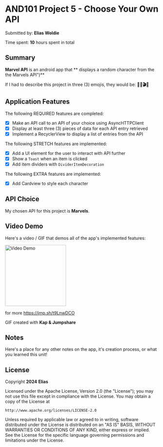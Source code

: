 <!-- (This is a comment) INSTRUCTIONS: Go through this page and fill out any **bolded** entries with their correct values.-->

# AND101 Project 5 - Choose Your Own API

Submitted by: **Elias Woldie**

Time spent: **10** hours spent in total

## Summary

**Marvel API** is an android app that ** displays a random character from the the Marvels API")**

If I had to describe this project in three (3) emojis, they would be: **🦸🏽🎬🍿**

## Application Features

<!-- (This is a comment) Please be sure to change the [ ] to [x] for any features you completed.  If a feature is not checked [x], you might miss the points for that item! -->

The following REQUIRED features are completed:

- [x] Make an API call to an API of your choice using AsyncHTTPClient
- [x] Display at least three (3) pieces of data for each API entry retrieved
- [x] Implement a RecyclerView to display a list of entries from the API

The following STRETCH features are implemented:

- [x] Add a UI element for the user to interact with API further
- [x] Show a `Toast` when an item is clicked
- [x] Add item dividers with `DividerItemDecoration`

The following EXTRA features are implemented:

- [x] Add Cardview to style each character 

## API Choice

My chosen API for this project is **Marvels**.

## Video Demo

Here's a video / GIF that demos all of the app's implemented features:

<img src='https://github.com/Elias0127/Marvel-API/assets/86494198/45fb9a97-c8f3-4bad-b8f3-61211e7a00d7 ' title='Video Demo' width='200' alt='Video Demo' />

for more
https://jmp.sh/t9LnwDCO

GIF created with **Kap & Jumpshare**

<!-- Recommended tools:
- [Kap](https://getkap.co/) for macOS
- [ScreenToGif](https://www.screentogif.com/) for Windows
- [peek](https://github.com/phw/peek) for Linux. -->

## Notes

Here's a place for any other notes on the app, it's creation process, or what you learned this unit!

## License

Copyright **2024** **Elias**

Licensed under the Apache License, Version 2.0 (the "License");
you may not use this file except in compliance with the License.
You may obtain a copy of the License at

    http://www.apache.org/licenses/LICENSE-2.0

Unless required by applicable law or agreed to in writing, software
distributed under the License is distributed on an "AS IS" BASIS,
WITHOUT WARRANTIES OR CONDITIONS OF ANY KIND, either express or implied.
See the License for the specific language governing permissions and
limitations under the License.
